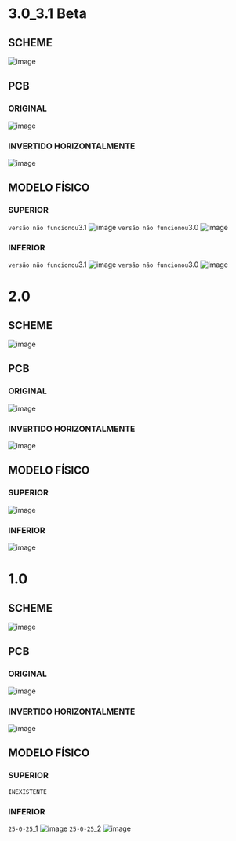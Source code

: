 # 3.0_3.1 Beta
## SCHEME
![image](https://github.com/robinsonmourao/Esquema-eletrico-e-pcb-amplificador-classe-ab-duplo-par-diferencial/assets/49078615/ae5e9d4f-376b-40ba-b1af-8591bf5e1048)

## PCB
### ORIGINAL
![image](https://github.com/robinsonmourao/Esquema-eletrico-e-pcb-amplificador-classe-ab-duplo-par-diferencial/assets/49078615/430001e4-2cf3-420a-b2d5-c95e63b2f4dd)
### INVERTIDO HORIZONTALMENTE
![image](https://github.com/robinsonmourao/Esquema-eletrico-e-pcb-amplificador-classe-ab-duplo-par-diferencial/assets/49078615/db8d3116-b89f-4a44-837b-e0829064a71d)


## MODELO FÍSICO
### SUPERIOR
`versão não funcionou`3.1
![image](https://github.com/robinsonmourao/Esquema-eletrico-e-pcb-amplificador-classe-ab-duplo-par-diferencial/assets/49078615/e612de79-5c44-4e6e-85cb-272185aaece6)
`versão não funcionou`3.0
![image](https://github.com/robinsonmourao/Esquema-eletrico-e-pcb-amplificador-classe-ab-duplo-par-diferencial/assets/49078615/4f658415-0e24-411f-9cdd-57e0695a1d3b)
### INFERIOR
`versão não funcionou`3.1
![image](https://github.com/robinsonmourao/Esquema-eletrico-e-pcb-amplificador-classe-ab-duplo-par-diferencial/assets/49078615/ed6acb4c-ea09-4459-b0ff-0f9d373b838d)
`versão não funcionou`3.0
![image](https://github.com/robinsonmourao/Esquema-eletrico-e-pcb-amplificador-classe-ab-duplo-par-diferencial/assets/49078615/0e240a1f-5443-4c54-98ca-5c214eee2ec4)


# 2.0
## SCHEME
![image](https://github.com/robinsonmourao/Esquema-eletrico-e-pcb-amplificador-classe-ab-duplo-par-diferencial/assets/49078615/ebb6260e-ead8-481c-93a1-565f8e1224f5)

## PCB
### ORIGINAL
![image](https://github.com/robinsonmourao/Esquema-eletrico-e-pcb-amplificador-classe-ab-duplo-par-diferencial/assets/49078615/a21b7e8b-9a90-45b9-8f83-ab22b88f2bb2)
### INVERTIDO HORIZONTALMENTE
![image](https://github.com/robinsonmourao/Esquema-eletrico-e-pcb-amplificador-classe-ab-duplo-par-diferencial/assets/49078615/16650c18-8706-46e4-88be-aed9a8b3665d)

## MODELO FÍSICO
### SUPERIOR
![image](https://github.com/robinsonmourao/Esquema-eletrico-e-pcb-amplificador-classe-ab-duplo-par-diferencial/assets/49078615/a75e007b-b757-4d72-97fa-a17ad19e1185)
### INFERIOR
![image](https://github.com/robinsonmourao/Esquema-eletrico-e-pcb-amplificador-classe-ab-duplo-par-diferencial/assets/49078615/d22c9fb6-e12d-4d64-a49b-22e36a6f380d)

# 1.0
## SCHEME
![image](https://github.com/robinsonmourao/Esquema-eletrico-e-pcb-amplificador-classe-ab-duplo-par-diferencial/assets/49078615/71f74789-27d7-4798-97a9-77230baebeb0)

## PCB
### ORIGINAL
![image](https://github.com/robinsonmourao/Esquema-eletrico-e-pcb-amplificador-classe-ab-duplo-par-diferencial/assets/49078615/53958fd2-8d1e-4bdc-b5c6-99a614e35898)
### INVERTIDO HORIZONTALMENTE
![image](https://github.com/robinsonmourao/Esquema-eletrico-e-pcb-amplificador-classe-ab-duplo-par-diferencial/assets/49078615/ff631ba1-0fc4-4f80-bd81-97d270cb6c3d)

## MODELO FÍSICO
### SUPERIOR
`INEXISTENTE`
### INFERIOR
`25-0-25`_1
![image](https://github.com/robinsonmourao/Esquema-eletrico-e-pcb-amplificador-classe-ab-duplo-par-diferencial/assets/49078615/35c06f07-9ce2-42e1-b609-63958dd2d8ab)
`25-0-25`_2
![image](https://github.com/robinsonmourao/Esquema-eletrico-e-pcb-amplificador-classe-ab-duplo-par-diferencial/assets/49078615/17909f9c-d8ea-44bd-b0fb-fa1b78380e62)

